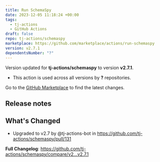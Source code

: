 ```yaml
---
title: Run SchemaSpy
date: 2023-12-05 11:18:24 +00:00
tags:
  - tj-actions
  - GitHub Actions
draft: false
repo: tj-actions/schemaspy
marketplace: https://github.com/marketplace/actions/run-schemaspy
version: v2.7.1
dependentsNumber: "?"
---
```



Version updated for **tj-actions/schemaspy** to version **v2.7.1**.
- This action is used across all versions by **?** repositories.

Go to the [GitHub Marketplace](https://github.com/marketplace/actions/run-schemaspy) to find the latest changes.

## Release notes

## What's Changed
* Upgraded to v2.7 by @tj-actions-bot in https://github.com/tj-actions/schemaspy/pull/131


**Full Changelog**: https://github.com/tj-actions/schemaspy/compare/v2...v2.7.1

